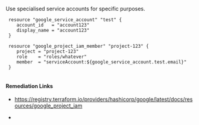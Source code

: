 
Use specialised service accounts for specific purposes.

```hcl
 resource "google_service_account" "test" {
 	account_id   = "account123"
 	display_name = "account123"
 }
 			  
 resource "google_project_iam_member" "project-123" {
 	project = "project-123"
 	role    = "roles/whatever"
 	member  = "serviceAccount:${google_service_account.test.email}"
 }
 
```

#### Remediation Links
 - https://registry.terraform.io/providers/hashicorp/google/latest/docs/resources/google_project_iam

 - 

